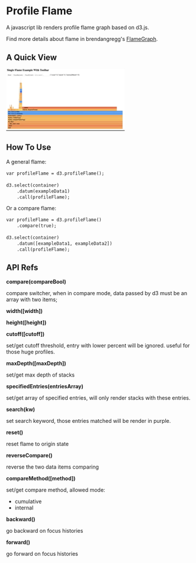 # Profile Flame

A javascript lib renders profile flame graph based on d3.js.

Find more details about flame in brendangregg's [FlameGraph](https://github.com/brendangregg/FlameGraph).

## A Quick View

![profileFlameExample](profileFlameExample.gif)

## How To Use

A general flame:

```
var profileFlame = d3.profileFlame();

d3.select(container)
    .datum(exampleData1)
    .call(profileFlame);
```

Or a compare flame:

```
var profileFlame = d3.profileFlame()
    .compare(true);

d3.select(container)
    .datum([exampleData1, exampleData2])
    .call(profileFlame);
```

## API Refs

**compare(compareBool)**

compare switcher, when in compare mode, data passed by d3 must be an array with two items;


**width([width])**


**height([height])**


**cutoff([cutoff])**

set/get cutoff threshold, entry with lower percent will be ignored. useful for those huge profiles.


**maxDepth([maxDepth])**

set/get max depth of stacks


**specifiedEntries(entriesArray)**

set/get array of specified entries, will only render stacks with these entries.


**search(kw)**

set search keyword, those entries matched will be render in purple.


**reset()**

reset flame to origin state


**reverseCompare()**

reverse the two data items comparing


**compareMethod([method])**

set/get compare method, allowed mode:

* cumulative
* internal


**backward()**

go backward on focus histories


**forward()**

go forward on focus histories


